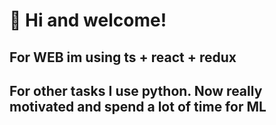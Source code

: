 # 👋 Hi and welcome!
  
## For WEB im using ts + react + redux

## For other tasks I use python. Now really motivated and spend a lot of time for ML
